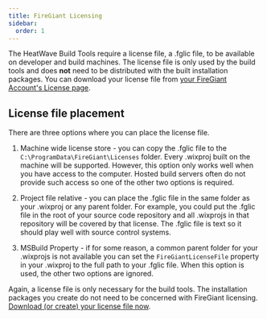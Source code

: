 ```yaml
---
title: FireGiant Licensing
sidebar:
  order: 1
---
```


The HeatWave Build Tools require a license file, a .fglic file, to be available on developer and build machines. The license file is only used by the build tools and does **not** need to be distributed with the built installation packages. You can download your license file from [your FireGiant Account's License page][lp].


## License file placement

There are three options where you can place the license file.

1. Machine wide license store - you can copy the .fglic file to the `C:\ProgramData\FireGiant\Licenses` folder. Every .wixproj built on the machine will be supported. However, this option only works well when you have access to the computer. Hosted build servers often do not provide such access so one of the other two options is required.

2. Project file relative - you can place the .fglic file in the same folder as your .wixproj or any parent folder. For example, you could put the .fglic file in the root of your source code repository and all .wixprojs in that repository will be covered by that license. The .fglic file is text so it should play well with source control systems.

3. MSBuild Property - if for some reason, a common parent folder for your .wixprojs is not available you can set the `FireGiantLicenseFile` property in your .wixproj to the full path to your .fglic file. When this option is used, the other two options are ignored.


Again, a license file is only necessary for the build tools. The installation packages you create do not need to be concerned with FireGiant licensing. [Download (or create) your license file now][lp].


[lp]: https://account.firegiant.com/licenses/
